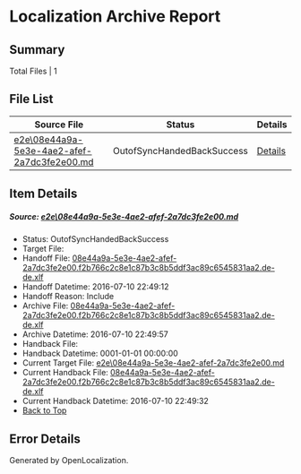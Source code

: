 # <a name='report-top'></a> Localization Archive Report

## Summary
 Total Files | 1

## File List
 Source File | Status | Details 
 ----------- | ------ | ------- 
 [e2e\08e44a9a-5e3e-4ae2-afef-2a7dc3fe2e00.md](https://github.com/OpenLocalizationTestOrg/oltest/blob/0ffd102ad0d5b2a2a8e5c837559d8eabeaaeb479/e2e/08e44a9a-5e3e-4ae2-afef-2a7dc3fe2e00.md) | OutofSyncHandedBackSuccess | [Details](#e5c95fee522f486f7cbc51b15b78e0374e23f1c91)

## Item Details
##### <a name='e5c95fee522f486f7cbc51b15b78e0374e23f1c91'></a> Source: [e2e\08e44a9a-5e3e-4ae2-afef-2a7dc3fe2e00.md](https://github.com/OpenLocalizationTestOrg/oltest/blob/0ffd102ad0d5b2a2a8e5c837559d8eabeaaeb479/e2e/08e44a9a-5e3e-4ae2-afef-2a7dc3fe2e00.md)
* Status: OutofSyncHandedBackSuccess
* Target File: 
* Handoff File: [08e44a9a-5e3e-4ae2-afef-2a7dc3fe2e00.f2b766c2c8e1c87b3c8b5ddf3ac89c6545831aa2.de-de.xlf](https://github.com/OpenLocalizationTestOrg/olhandoff-e2e/blob/72a5b986ca2ef295ec94edca8273d2db5bdf448e/ol-handoff/OpenLocalizationTestOrg/oltest-dede-fly/ci/ht/08e44a9a-5e3e-4ae2-afef-2a7dc3fe2e00.f2b766c2c8e1c87b3c8b5ddf3ac89c6545831aa2.de-de.xlf)
* Handoff Datetime: 2016-07-10 22:49:12
* Handoff Reason: Include
* Archive File: [08e44a9a-5e3e-4ae2-afef-2a7dc3fe2e00.f2b766c2c8e1c87b3c8b5ddf3ac89c6545831aa2.de-de.xlf](https://github.com/OpenLocalizationTestOrg/olhandoff-e2e/blob/2d693b63c4dbe99e675d6c29b8699fc6243aae50/ol-archive/OpenLocalizationTestOrg/oltest-dede-fly/ci/ht/08e44a9a-5e3e-4ae2-afef-2a7dc3fe2e00.f2b766c2c8e1c87b3c8b5ddf3ac89c6545831aa2.de-de.xlf)
* Archive Datetime: 2016-07-10 22:49:57
* Handback File: 
* Handback Datetime: 0001-01-01 00:00:00
* Current Target File: [e2e\08e44a9a-5e3e-4ae2-afef-2a7dc3fe2e00.md](https://github.com/OpenLocalizationTestOrg/oltest-dede-fly/blob/e57a199b16cd97a849b035e6912a0c16bf68f150/e2e/08e44a9a-5e3e-4ae2-afef-2a7dc3fe2e00.md)
* Current Handback File: [08e44a9a-5e3e-4ae2-afef-2a7dc3fe2e00.f2b766c2c8e1c87b3c8b5ddf3ac89c6545831aa2.de-de.xlf](https://github.com/OpenLocalizationTestOrg/olhandback-e2e/blob/ddb579443cab0c104cf6ebf0db9f6b8ccd7acf66/ol-handback/OpenLocalizationTestOrg/oltest-dede-fly/ci/ht/08e44a9a-5e3e-4ae2-afef-2a7dc3fe2e00.f2b766c2c8e1c87b3c8b5ddf3ac89c6545831aa2.de-de.xlf)
* Current Handback Datetime: 2016-07-10 22:49:32
* [Back to Top](#report-top)


## Error Details

Generated by OpenLocalization.
